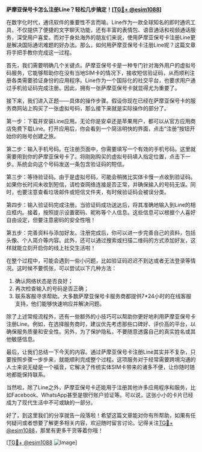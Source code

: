 **萨摩亚保号卡怎么注册Line？轻松几步搞定！[[TG💪+ @esim1088](https://t.me/s/esim1088)]**

在数字化时代，通讯软件的重要性不言而喻。Line作为一款全球知名的即时通讯工具，不仅提供了便捷的文字聊天功能，还有丰富的表情包、语音通话和视频通话服务，深受用户喜爱。而对于身处海外的朋友们来说，使用萨摩亚保号卡注册Line更是解决国际通讯难题的好办法。那么，如何用萨摩亚保号卡注册Line呢？这篇文章将手把手教你完成这一过程。

首先，我们需要明确几个关键点。萨摩亚保号卡是一种专门针对海外用户的虚拟号码服务，它能够帮助你在没有当地SIM卡的情况下，接收短信验证码，从而顺利注册各类需要验证身份的应用程序。Line作为一个国际化的社交平台，也要求用户通过手机验证码完成注册。因此，拥有一张萨摩亚保号卡就显得尤为重要了。

接下来，我们进入正题——具体的操作步骤。假设你现在已经在萨摩亚保号卡的服务商网站上购买了一张虚拟号码，那么接下来就是实际操作的部分了。

第一步：下载并安装Line应用。无论你是安卓还是苹果用户，都可以从官方应用商店免费下载Line。打开应用后，你会看到一个简洁明快的界面，点击“注册”按钮开始你的账号创建之旅。

第二步：输入手机号码。在注册页面中，你需要填写一个有效的手机号码。这里就需要用到你的萨摩亚保号卡了。将刚刚购买的虚拟号码填入指定位置，点击下一步。系统会向这个号码发送一条包含验证码的短信。

第三步：等待验证码。由于是虚拟号码，可能会稍微比实体卡慢一点收到验证码。如果你长时间未收到短信，请检查网络连接是否正常，并确保输入的号码无误。同时，也要注意查看垃圾邮件或短信文件夹，有时候验证码会被误分类。

第四步：输入验证码完成注册。当验证码成功送达后，将其准确地输入到Line的相应框内。接着，按照提示设置密码、昵称等个人信息。这些信息可以根据个人喜好自由设定，但要注意密码的安全性哦！

第五步：完善资料与添加好友。注册完成后，你可以进一步完善自己的资料，包括头像、个人简介等内容。此外，还可以通过搜索或扫描二维码的方式添加好友，这样就能立刻开启你的线上社交生活啦！

在整个过程中，可能会遇到一些小问题，比如验证码迟迟不到达或者无法登录等情况。这时候不要慌张，可以尝试以下几种方法：

1. 确认网络状态是否良好；
2. 再次检查输入的号码是否正确；
3. 联系客服寻求帮助。大多数萨摩亚保号卡服务商都提供7*24小时的在线客服支持，他们能够快速响应并解决问题。

除了上述常规流程外，还有一些额外的小技巧可以帮助你更好地利用萨摩亚保号卡注册Line。例如，在选择服务商时，建议优先考虑那些口碑好、评价高的平台，以确保服务质量和安全性。另外，为了保护隐私，不要随意透露自己的真实姓名或其他敏感信息。

最后，让我们总结一下今天的内容。通过萨摩亚保号卡注册Line其实并不复杂，只要按照步骤一步步来，就能顺利完成整个过程。这项服务对于经常需要跨境沟通的人士来说无疑是一个福音，它解决了传统实体SIM卡带来的诸多不便，让你随时随地都能保持联系。

当然啦，除了Line之外，萨摩亚保号卡还能用于注册其他许多应用程序和服务，比如Facebook、WhatsApp甚至是银行账户验证等。可以说，这张小小的卡片已经成为了现代生活中不可或缺的一部分。

好了，到这里我们的分享就告一段落啦！希望这篇文章能对你有所帮助，如果有任何疑问或者想要了解更多相关内容，欢迎随时留言讨论。记得关注[TG💪+ @esim1088](https://t.me/s/esim1088)，那里有更多干货等着你哦！

[[TG💪+ @esim1088](https://t.me/s/esim1088) ![Image](https://i.postimg.cc/4NQfJmqS/Snipaste-2025-05-13-00-14-12.png)]